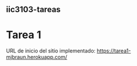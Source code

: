 ## iic3103-tareas

# Tarea 1
URL de inicio del sitio implementado: https://tarea1-mjbraun.herokuapp.com/